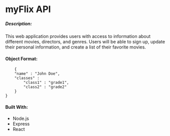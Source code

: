 # myFlix API

##### Description:
This web application provides users with access to information about 
different movies, directors, and genres. Users will be able to sign up, 
update their personal information, and create a list of their favorite movies.

#### Object Format:
        { 
        "name" : "John Doe", 
        "classes" : 
            "class1" : "grade1",
            "class2" : "grade2"
        }
    }
        

#### Built With:
- Node.js
- Express
- React 